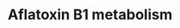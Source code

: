 ---
annotations:
- type: Pathway Ontology
  value: aflatoxin metabolic pathway
- type: Pathway Ontology
  value: cellular detoxification pathway
authors:
- Mkutmon
description: '''''''Aflatoxins'''''' are naturally occurring [[wikipedia:mycotoxin|mycotoxin]]s
  that are produced by many species of ''''[[wikipedia:Aspergillus|Aspergillus]]'''',
  a [[wikipedia:fungus|fungus]], most notably ''''[[wikipedia:Aspergillus flavus|Aspergillus
  flavus]]'''' and ''''[[wikipedia:Aspergillus parasiticus|Aspergillus parasiticus]]''''.
  After entering the body, aflatoxins are metabolized by the liver to a reactive intermediate,
  aflatoxin M<sub>1</sub>, an [[wikipedia:epoxide|epoxide]]. Aflatoxin B1 is considered
  the most toxic and is produced by both Aspergillus flavus and Aspergillus parasiticus.  Source:
  [[wikipedia:Aflatoxin|Wikipedia]]'
last-edited: 2019-08-16
organisms:
- Bos taurus
redirect_from:
- /index.php/Pathway:WP3247
- /instance/WP3247
schema-jsonld:
- '@context': https://schema.org/
  '@id': https://wikipathways.github.io/pathways/WP3247.html
  '@type': Dataset
  creator:
    '@type': Organization
    name: WikiPathways
  description: '''''''Aflatoxins'''''' are naturally occurring [[wikipedia:mycotoxin|mycotoxin]]s
    that are produced by many species of ''''[[wikipedia:Aspergillus|Aspergillus]]'''',
    a [[wikipedia:fungus|fungus]], most notably ''''[[wikipedia:Aspergillus flavus|Aspergillus
    flavus]]'''' and ''''[[wikipedia:Aspergillus parasiticus|Aspergillus parasiticus]]''''.
    After entering the body, aflatoxins are metabolized by the liver to a reactive
    intermediate, aflatoxin M<sub>1</sub>, an [[wikipedia:epoxide|epoxide]]. Aflatoxin
    B1 is considered the most toxic and is produced by both Aspergillus flavus and
    Aspergillus parasiticus.  Source: [[wikipedia:Aflatoxin|Wikipedia]]'
  keywords:
  - EPHX1
  - GSTM1
  - Aflatoxin B1 C8-monoalcohol
  - Aflatoxin B1 exo-8,9-epoxide-GSH
  - CYP2A13
  - AKR7A2
  - CYP1A2
  - Aflatoxin Q1
  - Aflatoxin-endo-B1-8,9-epoxide
  - CYP3A4
  - Aflatoxin B1 dialdehyde
  - Aflatoxin B1 C8-monoaldehyde
  - Aflatoxin B1 C6-monoaldehyde
  - Aflatoxin B1 exo-8,9-epoxide
  - Aflatoxin B1 C6-monoalcohol
  - GSTT1
  - aflatoxin B1
  - Aflatoxin M1 epoxide
  - Aflatoxin B1 8,9-dihydrodiol
  - Aflatoxin M1
  - Aflatoxin B1-6,8-dialcohol
  license: CC0
  name: Aflatoxin B1 metabolism
seo: CreativeWork
title: Aflatoxin B1 metabolism
wpid: WP3247
---